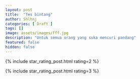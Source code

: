 ```yaml
---
layout: post
title:  "Tes bintang"
author: Shlhnj
categories: [ Draft ]
tags: []
image: assets/images/fff.jpg
description: "Untuk semua orang yang suka mencuri pandang"
featured: false
hidden: false
---
```


{% include star_rating_post.html rating=2 %} <br>


{% include star_rating_post.html rating=3 %}
